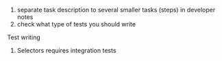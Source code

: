 1. separate task description to several smaller tasks (steps) in developer notes
2. check what type of tests you should write

Test writing
1. Selectors requires integration tests